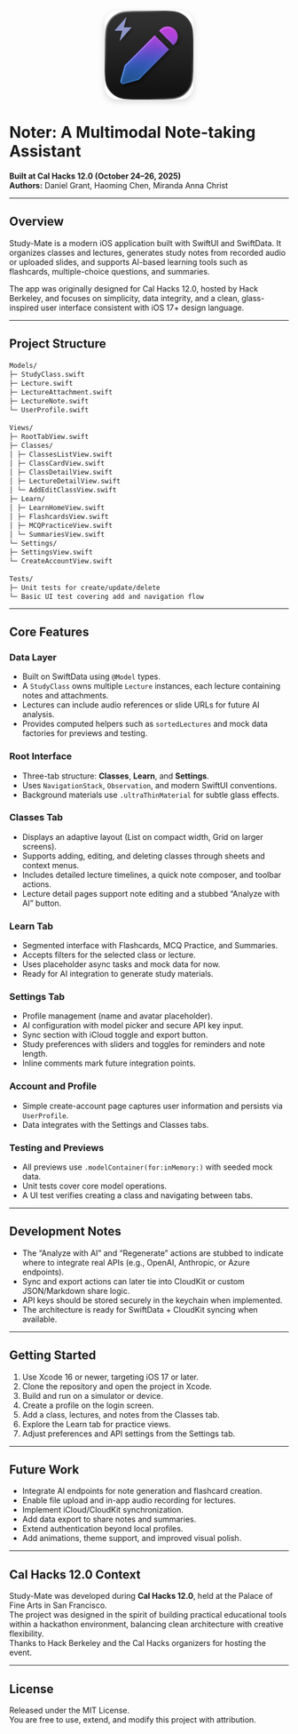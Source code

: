 <p align="center">
  <img src="Noter/Noter/Assets/noter-dark-new-icon.png" alt="Noter Icon" width="160" height="160" style="border-radius: 24px; box-shadow: 0 4px 12px rgba(0,0,0,0.15);">
</p>

# Noter: A Multimodal Note-taking Assistant

**Built at Cal Hacks 12.0 (October 24–26, 2025)**  
**Authors:** Daniel Grant, Haoming Chen, Miranda Anna Christ

---

## Overview

Study-Mate is a modern iOS application built with SwiftUI and SwiftData. It organizes classes and lectures, generates study notes from recorded audio or uploaded slides, and supports AI-based learning tools such as flashcards, multiple-choice questions, and summaries.  

The app was originally designed for Cal Hacks 12.0, hosted by Hack Berkeley, and focuses on simplicity, data integrity, and a clean, glass-inspired user interface consistent with iOS 17+ design language.

---

## Project Structure

```
Models/
├─ StudyClass.swift
├─ Lecture.swift
├─ LectureAttachment.swift
├─ LectureNote.swift
└─ UserProfile.swift

Views/
├─ RootTabView.swift
├─ Classes/
│ ├─ ClassesListView.swift
│ ├─ ClassCardView.swift
│ ├─ ClassDetailView.swift
│ ├─ LectureDetailView.swift
│ └─ AddEditClassView.swift
├─ Learn/
│ ├─ LearnHomeView.swift
│ ├─ FlashcardsView.swift
│ ├─ MCQPracticeView.swift
│ └─ SummariesView.swift
└─ Settings/
├─ SettingsView.swift
└─ CreateAccountView.swift

Tests/
├─ Unit tests for create/update/delete
└─ Basic UI test covering add and navigation flow
```


---


## Core Features

### Data Layer
- Built on SwiftData using `@Model` types.
- A `StudyClass` owns multiple `Lecture` instances, each lecture containing notes and attachments.
- Lectures can include audio references or slide URLs for future AI analysis.
- Provides computed helpers such as `sortedLectures` and mock data factories for previews and testing.

### Root Interface
- Three-tab structure: **Classes**, **Learn**, and **Settings**.
- Uses `NavigationStack`, `Observation`, and modern SwiftUI conventions.
- Background materials use `.ultraThinMaterial` for subtle glass effects.

### Classes Tab
- Displays an adaptive layout (List on compact width, Grid on larger screens).
- Supports adding, editing, and deleting classes through sheets and context menus.
- Includes detailed lecture timelines, a quick note composer, and toolbar actions.
- Lecture detail pages support note editing and a stubbed “Analyze with AI” button.

### Learn Tab
- Segmented interface with Flashcards, MCQ Practice, and Summaries.
- Accepts filters for the selected class or lecture.
- Uses placeholder async tasks and mock data for now.
- Ready for AI integration to generate study materials.

### Settings Tab
- Profile management (name and avatar placeholder).
- AI configuration with model picker and secure API key input.
- Sync section with iCloud toggle and export button.
- Study preferences with sliders and toggles for reminders and note length.
- Inline comments mark future integration points.

### Account and Profile
- Simple create-account page captures user information and persists via `UserProfile`.
- Data integrates with the Settings and Classes tabs.

### Testing and Previews
- All previews use `.modelContainer(for:inMemory:)` with seeded mock data.
- Unit tests cover core model operations.
- A UI test verifies creating a class and navigating between tabs.

---

## Development Notes

- The “Analyze with AI” and “Regenerate” actions are stubbed to indicate where to integrate real APIs (e.g., OpenAI, Anthropic, or Azure endpoints).
- Sync and export actions can later tie into CloudKit or custom JSON/Markdown share logic.
- API keys should be stored securely in the keychain when implemented.
- The architecture is ready for SwiftData + CloudKit syncing when available.

---

## Getting Started

1. Use Xcode 16 or newer, targeting iOS 17 or later.  
2. Clone the repository and open the project in Xcode.  
3. Build and run on a simulator or device.  
4. Create a profile on the login screen.  
5. Add a class, lectures, and notes from the Classes tab.  
6. Explore the Learn tab for practice views.  
7. Adjust preferences and API settings from the Settings tab.

---

## Future Work

- Integrate AI endpoints for note generation and flashcard creation.  
- Enable file upload and in-app audio recording for lectures.  
- Implement iCloud/CloudKit synchronization.  
- Add data export to share notes and summaries.  
- Extend authentication beyond local profiles.  
- Add animations, theme support, and improved visual polish.

---

## Cal Hacks 12.0 Context

Study-Mate was developed during **Cal Hacks 12.0**, held at the Palace of Fine Arts in San Francisco.  
The project was designed in the spirit of building practical educational tools within a hackathon environment, balancing clean architecture with creative flexibility.  
Thanks to Hack Berkeley and the Cal Hacks organizers for hosting the event.

---

## License

Released under the MIT License.  
You are free to use, extend, and modify this project with attribution.
